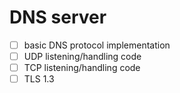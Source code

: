 # DNS server
- [ ] basic DNS protocol implementation
- [ ] UDP listening/handling code
- [ ] TCP listening/handling code
- [ ] TLS 1.3
